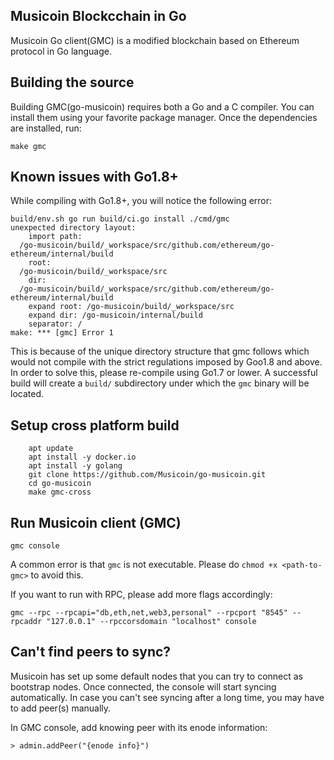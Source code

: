 ## Musicoin Blockcchain in Go

Musicoin Go client(GMC) is a modified blockchain based on Ethereum protocol in Go language.

## Building the source

Building GMC(go-musicoin) requires both a Go and a C compiler.
You can install them using your favorite package manager.
Once the dependencies are installed, run:

`make gmc`

## Known issues with Go1.8+

While compiling with Go1.8+, you will notice the following error:
```
build/env.sh go run build/ci.go install ./cmd/gmc
unexpected directory layout:
	import path:
  /go-musicoin/build/_workspace/src/github.com/ethereum/go-ethereum/internal/build
	root:
  /go-musicoin/build/_workspace/src
	dir:
  /go-musicoin/build/_workspace/src/github.com/ethereum/go-ethereum/internal/build
	expand root: /go-musicoin/build/_workspace/src
	expand dir: /go-musicoin/internal/build
	separator: /
make: *** [gmc] Error 1
```
This is because of the unique directory structure that gmc follows which would not compile with the strict regulations imposed by Goo1.8 and above. In order to solve this, please re-compile using Go1.7 or lower. A successful build will create a `build/` subdirectory under which the `gmc` binary will be located.

## Setup cross platform build
```
    apt update
    apt install -y docker.io
    apt install -y golang
    git clone https://github.com/Musicoin/go-musicoin.git
    cd go-musicoin
    make gmc-cross
```

## Run Musicoin client (GMC)

`gmc console`

A common error is that `gmc` is not executable. Please do `chmod +x <path-to-gmc>` to avoid this.

If you want to run with RPC, please add more flags accordingly:

`gmc --rpc --rpcapi="db,eth,net,web3,personal" --rpcport "8545" --rpcaddr "127.0.0.1" --rpccorsdomain "localhost" console`

## Can't find peers to sync?
Musicoin has set up some default nodes that you can try to connect as bootstrap nodes. Once connected, the console will start syncing automatically. In case you can't see syncing after a long time, you may have to add peer(s) manually.

In GMC console, add knowing peer with its enode information:

`> admin.addPeer("{enode info}")`
